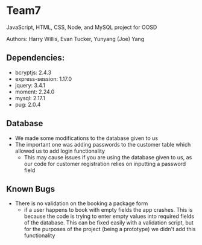 # Team7
JavaScript, HTML, CSS, Node, and MySQL project for OOSD

Authors: Harry Willis, Evan Tucker, Yunyang (Joe) Yang

## Dependencies:

- bcryptjs: 2.4.3
- express-session: 1.17.0
- jquery: 3.4.1
- moment: 2.24.0
- mysql: 2.17.1
- pug: 2.0.4

## Database
- We made some modifications to the database given to us
- The important one was adding passwords to the customer table which allowed us to add login functionality
  - This may cause issues if you are using the database given to us, as our code for customer registration relies on inputting a password field

## Known Bugs
- There is no validation on the booking a package form
  - if a user happens to book with empty fields the app crashes. This is because the code is trying to enter empty values into required fields of the database. This can be fixed easily with a validation script, but for the purposes of the project (being a prototype) we didn't add this functionality
